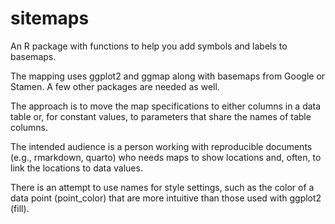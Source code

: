 # sitemaps
An R package with functions to help you add symbols and labels to basemaps.

The mapping uses ggplot2 and ggmap along with basemaps from Google or Stamen. A few other packages are needed as well.

The approach is to move the map specifications to either columns in a data table or, for constant values, to parameters that share the names of table columns.

The intended audience is a person working with reproducible documents (e.g., rmarkdown, quarto) who needs maps to show locations and, often, to link the locations to data values.

There is an attempt to use names for style settings, such as the color of a data point (point_color) that are more intuitive than those used with ggplot2 (fill).
